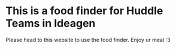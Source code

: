 # This is a food finder for Huddle Teams in Ideagen

Please head to this website to use the food finder. Enjoy ur meal :3
